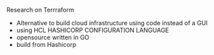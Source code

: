 Research on Terrraform 
- Alternative to build cloud infrastructure using code instead of a GUI 
- using HCL HASHICORP CONFIGURATION LANGUAGE
- opensource written in GO
- build from Hashicorp